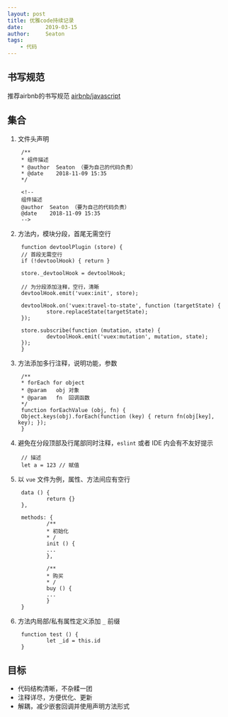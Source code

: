 ```yaml
---
layout: post
title: 优雅code持续记录
date:       2019-03-15
author:     Seaton
tags:
    - 代码
---
```


## 书写规范

推荐airbnb的书写规范 [airbnb/javascript](https://github.com/airbnb/javascript?utm_source=gold_browser_extension)

## 集合

1. 文件头声明


        /**
        * 组件描述
        * @author  Seaton （要为自己的代码负责）
        * @date    2018-11-09 15:35
        */
                
        <!-- 
        组件描述
        @author  Seaton （要为自己的代码负责）
        @date    2018-11-09 15:35
        -->
    
2. 方法内，模块分段，首尾无需空行


        function devtoolPlugin (store) {
        // 首段无需空行
        if (!devtoolHook) { return }
        
        store._devtoolHook = devtoolHook;
        
        // 为分段添加注释，空行，清晰
        devtoolHook.emit('vuex:init', store);
        
        devtoolHook.on('vuex:travel-to-state', function (targetState) {
                store.replaceState(targetState);
        });
        
        store.subscribe(function (mutation, state) {
                devtoolHook.emit('vuex:mutation', mutation, state);
        });
        }
    
3. 方法添加多行注释，说明功能，参数


        /**
        * forEach for object
        * @param   obj 对象
        * @param   fn  回调函数
        */
        function forEachValue (obj, fn) {
        Object.keys(obj).forEach(function (key) { return fn(obj[key], key); });
        }
    
4. 避免在分段顶部及行尾部同时注释，`eslint` 或者 IDE 内会有不友好提示

    
        // 描述
        let a = 123 // 赋值
    
5. 以 `vue` 文件为例，属性、方法间应有空行


        data () {
                return {}
        },
        
        methods: {
                /**
                * 初始化
                * /
                init () {
                ...
                },
                
                /**
                * 购买
                * /
                buy () {
                ...
                }
        }
    
6. 方法内局部/私有属性定义添加 `_` 前缀


        function test () {
                let _id = this.id
        }
    

## 目标

- 代码结构清晰，不杂糅一团
- 注释详尽，方便优化、更新
- 解耦，减少嵌套回调并使用声明方法形式
    